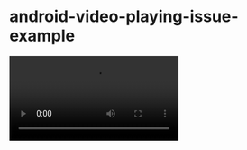 # android-video-playing-issue-example

<video controls>
<source src="assets/capture.webm" type="video/webm"/>
</video>
